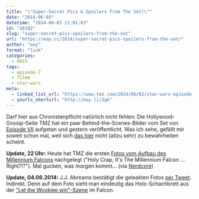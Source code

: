 ```yaml
---
title: "\"Super-Secret Pics & Spoilers From The Set!\""
date: "2014-06-03"
datetime: "2014-06-03 21:01:03"
id: "28102"
slug: "super-secret-pics-spoilers-from-the-set"
url: "https://eay.cc/2014/super-secret-pics-spoilers-from-the-set/"
author: "eay"
format: "link"
categories:
  - 0815
tags:
  - episode-7
  - filme
  - star-wars
meta:
  - linked_list_url: "https://www.tmz.com/2014/06/02/star-wars-episode-7-set-photos-secret-pics-new-creature/"
  - yourls_shorturl: "http://eay.li/2gk"
---
```


Darf hier aus Chronistenpflicht natürlich nicht fehlen: Die Hollywood-Gossip-Seite TMZ hat ein paar Behind-the-Scenes-Bilder vom Set von [Episode VII](//eay.cc/tag/episode-7/) aufgetan und gestern veröffentlicht. Was ich sehe, gefällt mir soweit schon mal, weil sich [das hier](https://twitter.com/eay/statuses/468539957976764416) nicht (allzu sehr) zu bewahrheiten scheint.

**Update, 22 Uhr:** Heute hat TMZ die ersten [Fotos vom Aufbau des Millennium Falcons](https://www.tmz.com/2014/06/03/star-wars-episode-7-millennium-falcon-set-photos/) nachgelegt ("Holy Crap, It's The Millennium Falcon ... Right?!?"). Mal gucken, was morgen kommt... (via [Nerdcore](http://www.crackajack.de/2014/06/03/first-millennium-falcon-pics-from-star-wars-vii/))

**Update, 04.06.2014:** J.J. Abreams bestätigt die geleakten Fotos [per Tweet](https://twitter.com/bad_robot/statuses/474206241603198976). Indirekt. Denn auf dem Foto sieht man eindeutig das Holo-Schachbrett aus der ["Let the Wookiee win"-Szene](https://www.youtube.com/watch?v=mO6M4ngKRp0) im Falcon.
